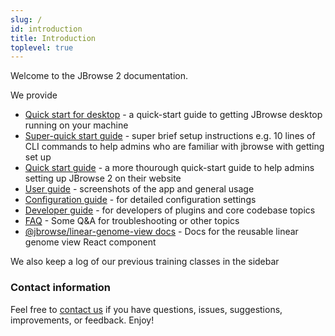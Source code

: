 ```yaml
---
slug: /
id: introduction
title: Introduction
toplevel: true
---
```


Welcome to the JBrowse 2 documentation.

We provide

- [Quick start for desktop](quickstart_desktop) - a quick-start guide to getting JBrowse desktop running on your machine
- [Super-quick start guide](superquickstart_web) - super brief setup
  instructions e.g. 10 lines of CLI commands to help admins who are familiar
  with jbrowse with getting set up
- [Quick start guide](quickstart_web) - a more thourough quick-start guide to
  help admins setting up JBrowse 2 on their website
- [User guide](user_guide) - screenshots of the app and general usage
- [Configuration guide](config_guide) - for detailed configuration settings
- [Developer guide](developer_guide) - for developers of plugins and
  core codebase topics
- [FAQ](faq) - Some Q&A for troubleshooting or other topics
- [@jbrowse/linear-genome-view docs](https://jbrowse.org/storybook/lgv/main/) -
  Docs for the reusable linear genome view React component

We also keep a log of our previous training classes in the sidebar

### Contact information

Feel free to [contact us](/contact) if you have questions, issues, suggestions,
improvements, or feedback. Enjoy!
